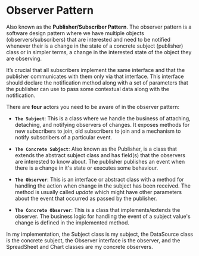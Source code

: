 # Observer Pattern

Also known as the **Publisher/Subscriber Pattern**. The observer pattern is a software design pattern where we have multiple objects (observers/subscribers) that are interested and need to be notified whenever their is a change in the state of a concrete subject (publisher) class or in simpler terms, a change in the interested state of the object they are observing.

It’s crucial that all subscribers implement the same interface and that the publisher communicates with them only via that interface. This interface should declare the notification method along with a set of parameters that the publisher can use to pass some contextual data along with the notification.

There are **four** actors you need to be aware of in the observer pattern:

- **`The Subject`**: This is a class where we handle the business of attaching, detaching, and notifying observers of changes. It exposes methods for new subscribers to join, old subscribers to join and a mechanism to notify subscribers of a particular event.

- **`The Concrete Subject`**: Also known as the Publisher, is a class that extends the abstract subject class and has field(s) that the observers are interested to know about. The publisher publishes an event when there is a change in it's state or executes some behaviour.

- **`The Observer`**: This is an interface or abstract class with a method for handling the action when change in the subject has been received. The method is usually called _update_ which might have other parameters about the event that occurred as passed by the publisher.

- **`The Concrete Observer`**: This is a class that implements/extends the observer. The business logic for handling the event of a subject value's change is defined in the implemented method.

In my implementation, the Subject class is my subject, the DataSource class is the concrete subject, the Observer interface is the observer, and the SpreadSheet and Chart classes are my concrete observers.
